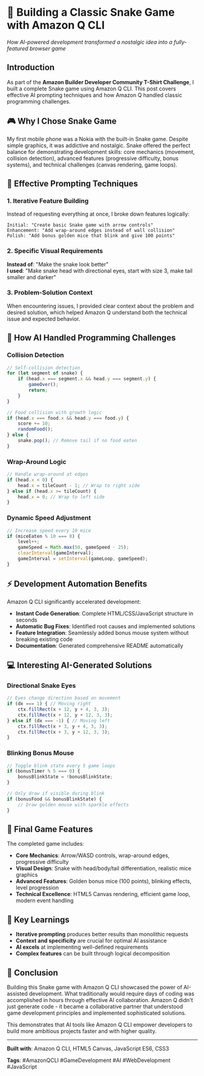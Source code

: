 # 🐍 Building a Classic Snake Game with Amazon Q CLI

*How AI-powered development transformed a nostalgic idea into a fully-featured browser game*

## Introduction

As part of the **Amazon Builder Developer Community T-Shirt Challenge**, I built a complete Snake game using Amazon Q CLI. This post covers effective AI prompting techniques and how Amazon Q handled classic programming challenges.

## 🎮 Why I Chose Snake Game

My first mobile phone was a Nokia with the built-in Snake game. Despite simple graphics, it was addictive and nostalgic. Snake offered the perfect balance for demonstrating development skills: core mechanics (movement, collision detection), advanced features (progressive difficulty, bonus systems), and technical challenges (canvas rendering, game loops).

## 🤖 Effective Prompting Techniques

### 1. Iterative Feature Building
Instead of requesting everything at once, I broke down features logically:
```
Initial: "Create basic Snake game with arrow controls"
Enhancement: "Add wrap-around edges instead of wall collision"
Polish: "Add bonus golden mice that blink and give 100 points"
```

### 2. Specific Visual Requirements
**Instead of**: "Make the snake look better"  
**I used**: "Make snake head with directional eyes, start with size 3, make tail smaller and darker"

### 3. Problem-Solution Context
When encountering issues, I provided clear context about the problem and desired solution, which helped Amazon Q understand both the technical issue and expected behavior.

## 🧠 How AI Handled Programming Challenges

### Collision Detection
```javascript
// Self-collision detection
for (let segment of snake) {
    if (head.x === segment.x && head.y === segment.y) {
        gameOver();
        return;
    }
}

// Food collision with growth logic
if (head.x === food.x && head.y === food.y) {
    score += 10;
    randomFood();
} else {
    snake.pop(); // Remove tail if no food eaten
}
```

### Wrap-Around Logic
```javascript
// Handle wrap-around at edges
if (head.x < 0) {
    head.x = tileCount - 1; // Wrap to right side
} else if (head.x >= tileCount) {
    head.x = 0; // Wrap to left side
}
```

### Dynamic Speed Adjustment
```javascript
// Increase speed every 10 mice
if (miceEaten % 10 === 0) {
    level++;
    gameSpeed = Math.max(50, gameSpeed - 25);
    clearInterval(gameInterval);
    gameInterval = setInterval(gameLoop, gameSpeed);
}
```

## ⚡ Development Automation Benefits

Amazon Q CLI significantly accelerated development:
- **Instant Code Generation**: Complete HTML/CSS/JavaScript structure in seconds
- **Automatic Bug Fixes**: Identified root causes and implemented solutions
- **Feature Integration**: Seamlessly added bonus mouse system without breaking existing code
- **Documentation**: Generated comprehensive README automatically

## 💻 Interesting AI-Generated Solutions

### Directional Snake Eyes
```javascript
// Eyes change direction based on movement
if (dx === 1) { // Moving right
    ctx.fillRect(x + 12, y + 4, 3, 3);
    ctx.fillRect(x + 12, y + 12, 3, 3);
} else if (dx === -1) { // Moving left
    ctx.fillRect(x + 3, y + 4, 3, 3);
    ctx.fillRect(x + 3, y + 12, 3, 3);
}
```

### Blinking Bonus Mouse
```javascript
// Toggle blink state every 5 game loops
if (bonusTimer % 5 === 0) {
    bonusBlinkState = !bonusBlinkState;
}

// Only draw if visible during blink
if (bonusFood && bonusBlinkState) {
    // Draw golden mouse with sparkle effects
}
```

## 🎯 Final Game Features

The completed game includes:
- **Core Mechanics**: Arrow/WASD controls, wrap-around edges, progressive difficulty
- **Visual Design**: Snake with head/body/tail differentiation, realistic mice graphics
- **Advanced Features**: Golden bonus mice (100 points), blinking effects, level progression
- **Technical Excellence**: HTML5 Canvas rendering, efficient game loop, modern event handling

## 🚀 Key Learnings

- **Iterative prompting** produces better results than monolithic requests
- **Context and specificity** are crucial for optimal AI assistance
- **AI excels** at implementing well-defined requirements
- **Complex features** can be built through logical decomposition

## 🎉 Conclusion

Building this Snake game with Amazon Q CLI showcased the power of AI-assisted development. What traditionally would require days of coding was accomplished in hours through effective AI collaboration. Amazon Q didn't just generate code - it became a collaborative partner that understood game development principles and implemented sophisticated solutions.

This demonstrates that AI tools like Amazon Q CLI empower developers to build more ambitious projects faster and with higher quality.

---

**Built with**: Amazon Q CLI, HTML5 Canvas, JavaScript ES6, CSS3

**Tags**: #AmazonQCLI #GameDevelopment #AI #WebDevelopment #JavaScript
